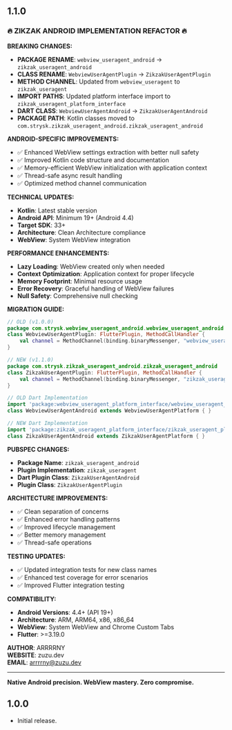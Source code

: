 ## 1.1.0

### 🔥 ZIKZAK ANDROID IMPLEMENTATION REFACTOR 🔥

**BREAKING CHANGES:**
- **PACKAGE RENAME**: `webview_useragent_android` → `zikzak_useragent_android`
- **CLASS RENAME**: `WebviewUserAgentPlugin` → `ZikzakUserAgentPlugin`
- **METHOD CHANNEL**: Updated from `webview_useragent` to `zikzak_useragent`
- **IMPORT PATHS**: Updated platform interface import to `zikzak_useragent_platform_interface`
- **DART CLASS**: `WebviewUserAgentAndroid` → `ZikzakUserAgentAndroid`
- **PACKAGE PATH**: Kotlin classes moved to `com.strysk.zikzak_useragent_android.zikzak_useragent_android`

**ANDROID-SPECIFIC IMPROVEMENTS:**
- ✅ Enhanced WebView settings extraction with better null safety
- ✅ Improved Kotlin code structure and documentation
- ✅ Memory-efficient WebView initialization with application context
- ✅ Thread-safe async result handling
- ✅ Optimized method channel communication

**TECHNICAL UPDATES:**
- **Kotlin**: Latest stable version
- **Android API**: Minimum 19+ (Android 4.4)
- **Target SDK**: 33+
- **Architecture**: Clean Architecture compliance
- **WebView**: System WebView integration

**PERFORMANCE ENHANCEMENTS:**
- **Lazy Loading**: WebView created only when needed
- **Context Optimization**: Application context for proper lifecycle
- **Memory Footprint**: Minimal resource usage
- **Error Recovery**: Graceful handling of WebView failures
- **Null Safety**: Comprehensive null checking

**MIGRATION GUIDE:**
```kotlin
// OLD (v1.0.0)
package com.strysk.webview_useragent_android.webview_useragent_android
class WebviewUserAgentPlugin: FlutterPlugin, MethodCallHandler {
    val channel = MethodChannel(binding.binaryMessenger, "webview_useragent")
}

// NEW (v1.1.0)
package com.strysk.zikzak_useragent_android.zikzak_useragent_android
class ZikzakUserAgentPlugin: FlutterPlugin, MethodCallHandler {
    val channel = MethodChannel(binding.binaryMessenger, "zikzak_useragent")
}
```

```dart
// OLD Dart Implementation
import 'package:webview_useragent_platform_interface/webview_useragent_platform_interface.dart';
class WebviewUserAgentAndroid extends WebviewUserAgentPlatform { }

// NEW Dart Implementation
import 'package:zikzak_useragent_platform_interface/zikzak_useragent_platform_interface.dart';
class ZikzakUserAgentAndroid extends ZikzakUserAgentPlatform { }
```

**PUBSPEC CHANGES:**
- **Package Name**: `zikzak_useragent_android`
- **Plugin Implementation**: `zikzak_useragent`
- **Dart Plugin Class**: `ZikzakUserAgentAndroid`
- **Plugin Class**: `ZikzakUserAgentPlugin`

**ARCHITECTURE IMPROVEMENTS:**
- ✅ Clean separation of concerns
- ✅ Enhanced error handling patterns
- ✅ Improved lifecycle management
- ✅ Better memory management
- ✅ Thread-safe operations

**TESTING UPDATES:**
- ✅ Updated integration tests for new class names
- ✅ Enhanced test coverage for error scenarios
- ✅ Improved Flutter integration testing

**COMPATIBILITY:**
- **Android Versions**: 4.4+ (API 19+)
- **Architecture**: ARM, ARM64, x86, x86_64
- **WebView**: System WebView and Chrome Custom Tabs
- **Flutter**: >=3.19.0

**AUTHOR**: ARRRRNY  
**WEBSITE**: zuzu.dev  
**EMAIL**: arrrrny@zuzu.dev  

---

**Native Android precision. WebView mastery. Zero compromise.**

## 1.0.0

* Initial release.